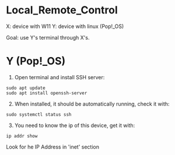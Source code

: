 # Local_Remote_Control

X: device with W11
Y: device with linux (Pop!_OS)


Goal: use Y's terminal through X's.

# Y (Pop!_OS)

1. Open terminal and install SSH server: 
```
sudo apt update
sudo apt install openssh-server
```

2. When installed, it should be automatically running, check it with:
```
sudo systemctl status ssh
```

3. You need to know the ip of this device, get it with:
```
ip addr show
```
Look for he IP Address in 'inet' section

